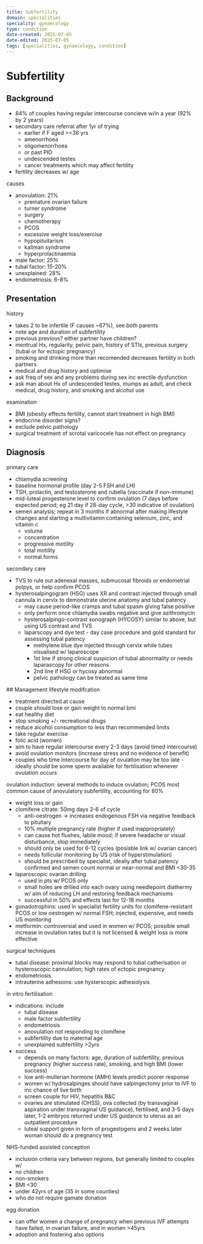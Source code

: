 ```yaml
---
title: Subfertility
domain: specialities
speciality: gynaecology
type: condition
date-created: 2025-07-05
date-edited: 2025-07-05
tags: [specialities, gynaecology, condition]
---
```


# Subfertility

## Background
- 84% of couples having regular intercourse concieve w/in a year (92% by 2 years)
- secondary care referral after 1yr of trying
    - earlier if F aged >=36 yrs
    - amenorrhoea
    - oligomenorrhoea
    - or past PID
    - undescended testes
    - cancer treatments which may affect fertility
- fertility decreases w/ age

causes
- anovulation: 21%
  - premature ovarian failure
  - turner syndrome
  - surgery
  - chemotherapy
  - PCOS
  - excessive weight loss/exercise
  - hypopituitarism
  - kallman syndrome
  - hyperprolactinaemia
- male factor: 25%
- tubal factor: 15-20%
- unexplained: 28%
- endometriosis: 6-8%

## Presentation
history
- takes 2 to be infertile (F causes ~67%), see both parents
- note age and duration of subfertility
- previous previous? either partner have children?
- mentrual Hx, regularity, pelvic pain, history of STIs, previous surgery (tubal or for ectopic pregnancy)
- smoking and drinking more than recomended decreases fertility in both partners
- medical and drug history and optimise
- ask freq of sex and any problems during sex inc erectile dysfunction
- ask man about Hx of undescended testes, mumps as adult, and check medical, drug history, and smoking and alcohol use

examination
- BMI (obesity effects fertility, cannot start treatment in high BMI)
- endocrine disorder signs?
- exclude pelvic pathology
- surgical treatment of scrotal varicocele has not effect on pregnancy

## Diagnosis
primary care
- chlamydia screening
- baseline hormonal profile (day 2-5 FSH and LH)
- TSH, prolactin, and testosterone and rubella (vaccinate if non-immune)
- mid-luteal progesterone level to confirm ovulation (7 days before expected period; eg 21 day if 28-day cycle, >30 indicative of ovulation)
- semen analysis; repeat in 3 months if abnormal after making lifestyle changes and starting a multivitamin containing selenium, zinc, and vitamin c
  - volume
  - concentration
  - progressive motility
  - total motility
  - normal forms

secondary care
- TVS to rule out adenexal masses, submucosal fibroids or endometrial polpys, or help confirm PCOS
- hysterosalpingogram (HSG) uses XR and contrast injected through small cannula in cervix to demonstrate uterine anatomy and tubal patency
  - may cause period-like cramps and tubal spasm giving false positive
  - only perform once chlamydia swabs negative and give azithromycin 
  - hysterosalpingo-contrast sonograph (HYCOSY) similar to above, but using US contrast and TVS
  - laparscopy and dye test - day case procedure and gold standard for assessing tubal patency
    - methylene blue dye injected through cervix while tubes visualised w/ laparoscope
    - 1st line if strong clinical suspicion of tubal abnormality or needs laparascopy for other reasons
    - 2nd line if HSG or hycosy abnormal
    - pelvic pathology can be treated as same time

## Management
lifestyle modifcation
- treatment directed at cause
- couple should lose or gain weight to normal bmi
- eat healthy diet
- stop smoking +/- recreational drugs
- reduce alcohol consumption to less than recommended limits
- take regular exercise
- folic acid (women)
- aim to have regular intercourse every 2-3 days (avoid timed intercourse)
- avoid ovulation monitors (increase stress and no evidence of benefit)
- couples who time intercourse for day of ovulation may be too late - ideally should be some sperm available for fertilisation whenever ovulation occurs

ovulation induction: several methods to induce ovulation; PCOS most common cause of anovulatory subfertility, accounting for 80%
- weight loss or gain
- clomifene citrate: 50mg days 2-6 of cycle
  - anti-oestrogen -> increases endogenous FSH via negative feedback to pituitary
  - 10% multiple pregnancy rate (higher if used inappropriately)
  - can cause hot flushes, labile mood; if severe headache or visual disturbance, stop immediately
  - should only be used for 6-12 cycles (posisble link w/ ovarian cancer)
  - needs follicular monitoring by US (risk of hyperstimulation)
  - should be prescribed by specialist, ideally after tubal patency confirmed and semen count normal or near-normal and BMI <30-35
- laparoscopic ovarian drilling
  - used in pts w/ PCOS only
  - small holes are drilled into each ovary using needlepoint diathermy w/ aim of reducing LH and restoring feedback mechanisms
  - successful in 50% and effects last for 12-18 months
- gonadotrophins: used in specialist fertility units for clomifene-resistant PCOS or low oestrogen w/ normal FSH; injected, expensive, and needs US monitoring
- metformin: controversial and used in women w/ PCOS; possible small increase in ovulation rates but it is not licensed & weight loss is more effective

surgical techniques
- tubal disease: proximal blocks may respond to tubal catherisation or hysteroscopic cannulation; high rates of ectopic pregnancy
- endometriosis
- intrauterine adhesions: use hysterscopic adhesiolysis

in vitro fertilisation
- indications: include
  - tubal disease
  - male factor subfertility
  - endometriosis
  - anovulation not responding to clomifene
  - subfertility due to maternal age
  - unexplained subfertility >2yrs
- success
  - depends on many factors: age, duration of subfertility, previous pregnancy (higher success rate), smoking, and high BMI (lower success)
  - low anti-mullerian hormone (AMH) levels predict poorer response
  - women w/ hydrosalpinges should have salpingectomy prior to IVF to inc chance of live birth
  - screen couple for HIV, hepatitis B&C
  - ovaries are stimulated (OHSS), ova collected (by transvaginal aspiration under transvaginal US guidance), fertilised, and 3-5 days later, 1-2 embryos returned under US guidance to uterus as an outpatient procedure
  - luteal support given in form of progestogens and 2 weeks later woman should do a pregnancy test

NHS-funded assisted conception
- inclusion criteria vary between regions, but generally limited to couples w/
- no children
- non-smokers
- BMI <30
- under 42yrs of age (35 in some counties)
- who do not require gamate donation

egg donation
- can offer women a change of pregnancy when previous IVF attempts have failed, in ovarian failure, and in women >45yrs
- adoption and fostering also options
